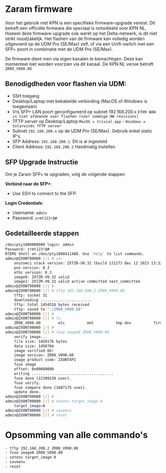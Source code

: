 # Zaram firmware
Voor het gebruik met KPN is een specifieke firmware-upgrade vereist. Dit betreft een officiële firmware die speciaal is ontwikkeld voor KPN NL. Hoewel deze firmware-upgrade ook werkt op het Delta-netwerk, is dit niet strikt noodzakelijk. Het flashen van de firmware kan volledig worden uitgevoerd op de UDM Pro (SE/Max) zelf, of via een Unifi-switch met een SFP+ poort in combinatie met de UDM Pro (SE/Max).

De firmware dient men via eigen kanalen te bemachtigen. Deze kan momenteel niet worden voorzien via dit kanaal. 
De KPN NL versie betreft `ZR00_V090.08`

## Benodigdheden voor flashen via UDM:
   - SSH toegang
   - Desktop/Laptop met bekabelde verbinding (MacOS of Windows is toegestaan)
   - Vrij SFP+ LAN poort geconfigureerd op subnet 192.168.200.x `ETH9 WAN is niet afdoende voor flashen (voor sommige HW revisions)`
   - TFTP server op Desktop/Laptop `MacOS = trivial.app` - `Windows = Solarwinds TFTP server`
   - Subnet `192.168.200.x` op de UDM Pro (SE/Max). Gebruik enkel static IP's.
   - SFP Address: `192.168.200.1`. Dit is al ingesteld
   - Client Address: `192.168.200.2` Handmatig instellen

## SFP Upgrade Instructie

Om je Zaram SFP+ te upgraden, volg de volgende stappen:

**Verbind naar de SFP+**: 
   - Use SSH to connect to the SFP.

**Login Credentials**:
   - Username: `admin`
   - Password: `zrmt123!@#`

## Gedetailleerde stappen

```bash
/dev/pty1000000000 login: admin
Password: zrmt123!@#
RTEMS Shell on /dev/pty1088411488. Use 'help' to list commands.
admin@ZXONT00000 [/] # ver
    onu/omci stack version: ZXTZR-V0.32 (build 12127) Dec 12 2023 13:32:25
    pon version: 0.3
    ethc version: 0.3
    image0: ZXTZR-V0.32 valid
    image1: ZXTZR-V0.32 valid active committed next_committed
admin@ZXONT00000 [/] #
admin@ZXONT00000 [/] # tftp 192.168.200.2 ZR00_V090.08
    tftp: socket 31
    downloading .......................
    tftp: total 1454516 bytes received
    tftp: saved to "./ZR00_V090.08"
admin@ZXONT00000 [/] #
admin@ZXONT00000 [/] # ls
    ZR00_V090.08        etc          mnt          tmp dev          firmware     test
admin@ZXONT00000 [/] #
admin@ZXONT00000 [/] # fuse image0 ZR00_V090.08
    verify image...
    file size: 1458176 bytes
    data size: 1456704
    image verified Ok!
    image version: ZR00_V090.08
    image product code: ZXONTXPI
    fuse image
	offset: 0x00080000
	writing .....................................
	fuse done (22309230 usec).
	fuse verify.
	fuse compare done (1607175 usec).
	update done.
admin@ZXONT00000 [/] #
admin@ZXONT00000 [/] # setenv target_image 0
	target_image=0
admin@ZXONT00000 [/] # saveenv
admin@ZXONT00000 [/] # reset
```

# Opsomming van alle commando's
```bash
- tftp 192.168.200.2 ZR00_V090.08
- fuse image0 ZR00_V090.08
- setenv target_image 0	
- saveenv
- reset
```
